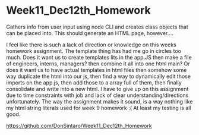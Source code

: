 # Week11_Dec12th_Homework


Gathers info from user input using node CLI and creates class objects that can be placed into.  This should generate an HTML page, however....

I feel like there is such a lack of direction or knowledge on this weeks homework assignment.  The template thing has had me go in circles too much.  Does it want us to create templates lits in the app.JS then make a file of engineers, interns, managers?  then combine it all into one html main? Or does it want us to have actual templates in html files then somehow some way duplicate the html into our js, then find a way to dynamically edit those imports on the app.js, then add those to a array full of them, then finally consolidate and write into a new html.  I have to give up on this assignment due to time constraints with job and lack of clear understanding/directions unfortunately.  The way the assignment makes it sound, is a way nothing like my html string literals used for week 9 homework :(  At least my testing is all good.


https://github.com/DonSintaro/Week11_Dec12th_Homework
